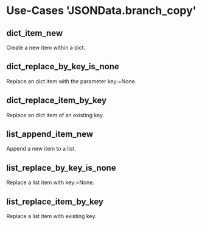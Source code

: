 Use-Cases 'JSONData.branch\_copy'
================================

dict\_item\_new
------------------------

Create a new item within a dict.

dict\_replace\_by\_key\_is\_none
----------------------------------------

Replace an dict item with the parameter key:=None.

dict\_replace\_item\_by\_key
---------------------------------

Replace an dict item of an existing key.


list\_append\_item\_new
-------------------------------

Append a new item to a list.

list\_replace\_by\_key\_is\_none
------------------------------------

Replace a list item with key:=None.

list\_replace\_item\_by\_key
-------------------------------

Replace a list item with existing key.

